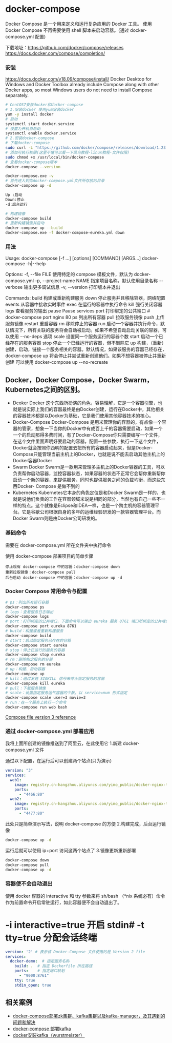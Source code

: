 # docker-compose
<!-- @author DHJT 2019-12-26 -->
Docker Compose 是一个用来定义和运行复杂应用的 Docker 工具。
使用 Docker Compose 不再需要使用 shell 脚本来启动容器。(通过 docker-compose.yml 配置)

下载地址：https://github.com/docker/compose/releases
https://docs.docker.com/compose/completion/

### 安装
https://docs.docker.com/v18.09/compose/install/
Docker Desktop for Windows and Docker Toolbox already include Compose along with other Docker apps, so most Windows users do not need to install Compose separately.

```sh
# CentOS7安装docker和docker-compose
# 1.安装docker 使用yum安装docker
yum -y install docker
# 启动
systemctl start docker.service
# 设置为开机自启动
systemctl enable docker.service
# 2.安装docker-compose
# 下载docker-compose
sudo curl -L "https://github.com/docker/compose/releases/download/1.23.2/docker-compose-$(uname -s)-$(uname -m)" -o /usr/local/bin/docker-compose
# 添加可执行权限(这里不懂可以看一下菜鸟教程-linux教程-文件权限)
sudo chmod +x /usr/local/bin/docker-compose
# 查看docker-compose版本
docker-compose --version

docker-compose.exe -v
# 首先进入到你docker-compose.yml文件所存放的目录
docker-compose up -d

Up :启动
Down:停止
-d:后台运行

# 构建镜像
docker-compose build
# 重新构建镜像并启动
docker-compose up --build
docker-compose.exe -f docker-compose-eureka.yml down
```
### 用法
Usage:
  docker-compose [-f <arg>...] [options] [COMMAND] [ARGS...]
  docker-compose -h|--help

Options:
  -f, --file FILE             使用特定的 compose 模板文件，默认为 docker-compose.yml
  -p, --project-name NAME     指定项目名称，默认使用目录名称
  --verbose                  输出更多调试信息
  -v, --version               打印版本并退出

Commands:
  build              构建或重新构建服务
  down               停止服务并且移除容器，网络配置
  events             从容器中接收实时事件
  exec               在运行的容器中执行命令
  kill               强行关闭容器
  logs               查看服务的输出
  pause              Pause services
  port               打印绑定的公共端口 # docker-compose port nginx 80
  ps                 列出所有容器
  pull               拉取服务镜像
  push               上传服务镜像
  restart            重启容器
  rm                 移除停止的容器
  run                启动一个容器并执行命令，默认情况下，所有关联的服务将会自动被启动。如果不希望自动启动关联的容器，可以使用 --no-deps 选项
  scale              设置同一个服务运行的容器个数
  start              启动一个已经存在的服务容器
  stop               停止一个已经运行的容器，但不删除它
  up                 构建，（重新）创建，启动，链接一个服务相关的容器。默认情况，如果该服务的容器已经存在， 
                     docker-compose up 将会停止并尝试重新创建他们。如果不想容器被停止并重新创建
                     可以使用 docker-compose up --no-recreate

## Docker，Docker Compose，Docker Swarm，Kubernetes之间的区别。
- Dcoker Docker 这个东西所扮演的角色，容易理解，它是一个容器引擎，也就是说实际上我们的容器最终是由Docker创建，运行在Docker中，其他相关的容器技术都是以Docker为基础，它是我们使用其他容器技术的核心。
- Docker-Compose Docker-Compose 是用米管理你的容器的，有点像一个容器的管家，想象一下当你的Docker中有成百上千的容器需要启动，如果一个一个的启动那得多费时间，有了Docker-Compose你只需要编写一个文件，在这个文件里面声明好要启动的容器，配置一些参数，执行一下这个文件，Docker就会按照你西明的配置去把所有的容器启动起来，但是Docker-
Compose只能管理当前主机上的Docker，也就是说不能去启动其他主机上的Docker容器Docker
- Swarm Docker Swarm是一款用来管理多主机上的Docker容器的工具，可以负责帮你启动容器，监控容器状态，如果容器的状态不正常它会帮你重新帮你启动一个新的容器，来提供服务，同时也提供服务之间的负载均衡，而这些东西Docker-
Compose 是做不到的
- Kubernetes Kubernetes它本身的角色定位是和Docker Swarm是一样的，也就是说他们负责的工作在容器领域米说是相同的部分，当然也有自己一些不一样的特点。这个就像是Eclipse和IDEA一样，也是一个跨主机的容器管理平台。它是谷歇公司根据自身的多年的运维经验研发的一款容器管理平台。而Docker Swarm则是由Docker公司研发的。

### 基础命令

需要在 docker-compose.yml 所在文件夹中执行命令

使用 docker-compose 部署项目的简单步骤

    停止现有 docker-compose 中的容器：docker-compose down
    重新拉取镜像：docker-compose pull
    后台启动 docker-compose 中的容器：docker-compose up -d

### Docker Compose 常用命令与配置
```sh
# ps：列出所有运行容器
docker-compose ps
# logs：查看服务日志输出
docker-compose logs
# port：打印绑定的公共端口，下面命令可以输出 eureka 服务 8761 端口所绑定的公共端口
docker-compose port eureka 8761
# build：构建或者重新构建服务
docker-compose build
# start：启动指定服务已存在的容器
docker-compose start eureka
# stop：停止已运行的服务的容器
docker-compose stop eureka
# rm：删除指定服务的容器
docker-compose rm eureka
# up：构建、启动容器
docker-compose up
# kill：通过发送 SIGKILL 信号来停止指定服务的容器
docker-compose kill eureka
# pull：下载服务镜像
# scale：设置指定服务运气容器的个数，以 service=num 形式指定
docker-compose scale user=3 movie=3
# run：在一个服务上执行一个命令
docker-compose run web bash
```

[Compose file version 3 reference](https://docs.docker.com/compose/compose-file/)
### 通过 docker-compose.yml 部署应用

我将上面所创建的镜像推送到了阿里云，在此使用它
1.新建 docker-compose.yml 文件

通过以下配置，在运行后可以创建两个站点(只为演示)
```yaml
version: "3"
services:
  web1:
    image: registry.cn-hangzhou.aliyuncs.com/yimo_public/docker-nginx-test:latest
    ports:
      - "4466:80"
  web2:
    image: registry.cn-hangzhou.aliyuncs.com/yimo_public/docker-nginx-test:latest
    ports:
      - "4477:80"
```

此处只是简单演示写法，说明 docker-compose 的方便
2.构建完成，后台运行镜像
```sh
docker-compose up -d
```
运行后就可以使用 ip+port 访问这两个站点了
3.镜像更新重新部署
```sh
docker-compose down
docker-compose pull
docker-compose up -d
```

### 容器便不会自动退出
使用 docker 容器的 interactive 和 tty 参数来将 sh/bash （*nix 系统必有）命令作为前置命令开启常驻运行，如此容器便不会自动退出了。

# -i interactive=true 开启 stdin# -t tty=true 分配会话终端
```yaml
version: '2' # 表示该 Docker-Compose 文件使用的是 Version 2 file
services:
  docker-demo:  # 指定服务名称
    build: .  # 指定 Dockerfile 所在路径
    ports:    # 指定端口映射
      - "9000:8761"
    tty: true
    stdin_open: true
```

## 相关案例
- [docker-compose部署zk集群、kafka集群以及kafka-manager，及其遇到的问题和解决](https://www.cnblogs.com/jay763190097/p/10292227.html)
- [docker-compose 部署kafka](https://blog.csdn.net/Crystalqy/article/details/94006936)
- [docker安装kafka（wurstmeister）](https://blog.csdn.net/C1041067258/article/details/97616574)